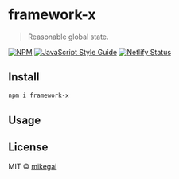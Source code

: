 # framework-x

> Reasonable global state.

[![NPM](https://img.shields.io/npm/v/framework-x.svg)](https://www.npmjs.com/package/framework-x) [![JavaScript Style Guide](https://img.shields.io/badge/code_style-standard-brightgreen.svg)](https://standardjs.com)
[![Netlify Status](https://api.netlify.com/api/v1/badges/204808f0-9975-4e67-9b42-5b4b0907374f/deploy-status)](https://app.netlify.com/sites/vigorous-curie-c09c4e/deploys)


## Install

```bash
npm i framework-x
```

## Usage


## License

MIT © [mikegai](https://github.com/mikegai)
